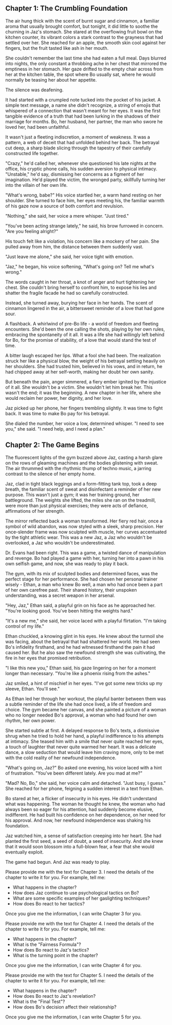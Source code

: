 ## Chapter 1: The Crumbling Foundation

The air hung thick with the scent of burnt sugar and cinnamon, a familiar aroma that usually brought comfort, but tonight, it did little to soothe the churning in Jaz's stomach. She stared at the overflowing fruit bowl on the kitchen counter, its vibrant colors a stark contrast to the grayness that had settled over her. She reached for an apple, the smooth skin cool against her fingers, but the fruit tasted like ash in her mouth.  

She couldn't remember the last time she had eaten a full meal.  Days blurred into nights, the only constant a throbbing ache in her chest that mirrored the emptiness in her stomach.  Her gaze drifted to the empty chair across from her at the kitchen table, the spot where Bo usually sat, where he would normally be teasing her about her appetite.  

The silence was deafening. 

It had started with a crumpled note tucked into the pocket of his jacket.  A simple text message, a name she didn't recognize, a string of emojis that whispered of a connection that wasn't meant for her eyes.   It was the first tangible evidence of a truth that had been lurking in the shadows of their marriage for months.  Bo, her husband, her partner, the man who swore he loved her, had been unfaithful.  

It wasn't just a fleeting indiscretion, a moment of weakness.  It was a pattern, a web of deceit that had unfolded behind her back.  The betrayal cut deep, a sharp blade slicing through the tapestry of their carefully constructed life together.

"Crazy," he'd called her, whenever she questioned his late nights at the office, his cryptic phone calls, his sudden aversion to physical intimacy.  "Unstable," he'd say, dismissing her concerns as a figment of her imagination.  He'd played the victim, the wronged party, skillfully turning her into the villain of her own life. 

"What's wrong, babe?"  His voice startled her, a warm hand resting on her shoulder.  She turned to face him, her eyes meeting his, the familiar warmth of his gaze now a source of both comfort and revulsion.  

"Nothing," she said, her voice a mere whisper.  "Just tired."

"You've been acting strange lately," he said, his brow furrowed in concern. "Are you feeling alright?"

His touch felt like a violation, his concern like a mockery of her pain.  She pulled away from him, the distance between them suddenly vast.

"Just leave me alone," she said, her voice tight with emotion.

"Jaz," he began, his voice softening, "What's going on? Tell me what's wrong."

The words caught in her throat, a knot of anger and hurt tightening her chest.  She couldn't bring herself to confront him, to expose his lies and shatter the fragile facade he had so carefully constructed.

Instead, she turned away, burying her face in her hands.  The scent of cinnamon lingered in the air, a bittersweet reminder of a love that had gone sour.  

A flashback.  A whirlwind of pre-Bo life - a world of freedom and fleeting encounters.  She'd been the one calling the shots, playing by her own rules, embracing the spontaneity of it all. It was a life she had willingly left behind for Bo, for the promise of stability, of a love that would stand the test of time. 

A bitter laugh escaped her lips.  What a fool she had been.  The realization struck her like a physical blow, the weight of his betrayal settling heavily on her shoulders.  She had trusted him, believed in his vows, and in return, he had chipped away at her self-worth, making her doubt her own sanity. 

But beneath the pain, anger simmered, a fiery ember ignited by the injustice of it all. She wouldn't be a victim. She wouldn't let him break her. This wasn't the end; it was the beginning. A new chapter in her life, where she would reclaim her power, her dignity, and her love.

Jaz picked up her phone, her fingers trembling slightly.  It was time to fight back.  It was time to make Bo pay for his betrayal.  

She dialed the number, her voice a low, determined whisper.  "I need to see you," she said. "I need help, and I need a plan." 


## Chapter 2: The Game Begins

The fluorescent lights of the gym buzzed above Jaz, casting a harsh glare on the rows of gleaming machines and the bodies glistening with sweat.  The air thrummed with the rhythmic thump of techno music, a jarring contrast to the silence of her empty home.  

Jaz, clad in tight black leggings and a form-fitting tank top, took a deep breath, the familiar scent of sweat and disinfectant a reminder of her new purpose.  This wasn't just a gym; it was her training ground, her battleground.  The weights she lifted, the miles she ran on the treadmill, were more than just physical exercises; they were acts of defiance, affirmations of her strength. 

The mirror reflected back a woman transformed. Her fiery red hair, once a symbol of wild abandon, was now styled with a sleek, sharp precision.  Her once-slender frame was now sculpted with muscle, her curves accentuated by the tight athletic wear.  This was a new Jaz, a Jaz who wouldn't be overlooked, a Jaz who wouldn't be underestimated.

Dr. Evans had been right.  This was a game, a twisted dance of manipulation and revenge.  Bo had played a game with her, turning her into a pawn in his own selfish game, and now, she was ready to play it back.  

The gym, with its mix of sculpted bodies and  determined faces, was the perfect stage for her performance.  She had chosen her personal trainer wisely -  Ethan, a man who knew Bo well, a man who had once been a part of her own carefree past.  Their shared history, their unspoken understanding, was a secret weapon in her arsenal.

"Hey, Jaz," Ethan said, a playful grin on his face as he approached her.  "You're looking good.  You've been hitting the weights hard."

"It's a new me," she said, her voice laced with a playful flirtation.  "I'm taking control of my life."

Ethan chuckled, a knowing glint in his eyes.  He knew about the turmoil she was facing, about the betrayal that had shattered her world.  He had seen Bo's infidelity firsthand, and he had witnessed firsthand the pain it had caused her.  But he also saw the newfound strength she was cultivating, the fire in her eyes that promised retribution.

"I like this new you," Ethan said, his gaze lingering on her for a moment longer than necessary.  "You're like a phoenix rising from the ashes."

Jaz smiled, a hint of mischief in her eyes.  "I've got some new tricks up my sleeve, Ethan.  You'll see."

As Ethan led her through her workout, the playful banter between them was a subtle reminder of the life she had once lived, a life of freedom and choice.  The gym became her canvas, and she painted a picture of a woman who no longer needed Bo's approval, a woman who had found her own rhythm, her own power.

She started subtle at first.  A delayed response to Bo's texts, a dismissive shrug when he tried to hold her hand, a playful indifference to his attempts at intimacy.  She teased him with a smile that never quite reached her eyes, a touch of laughter that never quite warmed her heart.  It was a delicate dance, a slow seduction that would leave him craving more, only to be met with the cold reality of her newfound independence.  

"What's going on, Jaz?"  Bo asked one evening, his voice laced with a hint of frustration.  "You've been different lately.  Are you mad at me?"

"Mad?  No, Bo," she said, her voice calm and detached.  "Just busy, I guess."  She reached for her phone, feigning a sudden interest in a text from Ethan.

Bo stared at her, a flicker of insecurity in his eyes.  He didn't understand what was happening.  The woman he thought he knew, the woman who had always been so eager for his attention, had suddenly become elusive, indifferent.  He had built his confidence on her dependence, on her need for his approval.  And now, her newfound independence was shaking his foundation.

Jaz watched him, a sense of satisfaction creeping into her heart.  She had planted the first seed, a seed of doubt, a seed of insecurity.  And she knew that it would soon blossom into a full-blown fear, a fear that she would eventually exploit.  

The game had begun.  And Jaz was ready to play.



Please provide me with the text for Chapter 3. I need the details of the chapter to write it for you. For example, tell me:

* What happens in the chapter?
* How does Jaz continue to use psychological tactics on Bo?
* What are some specific examples of her gaslighting techniques?
* How does Bo react to her tactics?

Once you give me the information, I can write Chapter 3 for you. 


Please provide me with the text for Chapter 4. I need the details of the chapter to write it for you. For example, tell me:

* What happens in the chapter?
* What is the "Fairness Formula"?
* How does Bo react to Jaz's tactics?
* What is the turning point in the chapter?

Once you give me the information, I can write Chapter 4 for you. 


Please provide me with the text for Chapter 5. I need the details of the chapter to write it for you. For example, tell me:

* What happens in the chapter?
* How does Bo react to Jaz's revelation?
* What is the "Final Test"?
* How does Bo's decision affect their relationship?

Once you give me the information, I can write Chapter 5 for you. 
